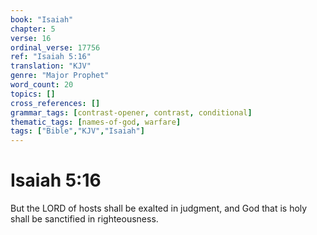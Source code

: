 ```yaml
---
book: "Isaiah"
chapter: 5
verse: 16
ordinal_verse: 17756
ref: "Isaiah 5:16"
translation: "KJV"
genre: "Major Prophet"
word_count: 20
topics: []
cross_references: []
grammar_tags: [contrast-opener, contrast, conditional]
thematic_tags: [names-of-god, warfare]
tags: ["Bible","KJV","Isaiah"]
---
```


# Isaiah 5:16

But the LORD of hosts shall be exalted in judgment, and God that is holy shall be sanctified in righteousness.

